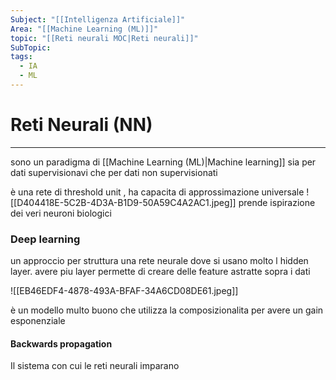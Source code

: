 ```yaml
---
Subject: "[[Intelligenza Artificiale]]"
Area: "[[Machine Learning (ML)]]"
topic: "[[Reti neurali MOC|Reti neurali]]"
SubTopic: 
tags:
  - IA
  - ML
---
```

# Reti Neurali (NN)
---


sono un paradigma di [[Machine Learning (ML)|Machine learning]] sia per dati supervisionavi che per dati non supervisionati 


è una rete di  threshold unit , ha capacita di approssimazione universale 
![[D404418E-5C2B-4D3A-B1D9-50A59C4A2AC1.jpeg]]
prende ispirazione dei veri neuroni biologici

### Deep learning
un approccio per struttura una rete neurale dove si usano molto l hidden layer.
avere piu layer permette di creare delle feature astratte sopra i dati 

![[EB46EDF4-4878-493A-BFAF-34A6CD08DE61.jpeg]]


è un modello multo buono che utilizza la composizionalita per avere un gain esponenziale 




#### Backwards propagation
Il sistema con cui le reti neurali imparano 



